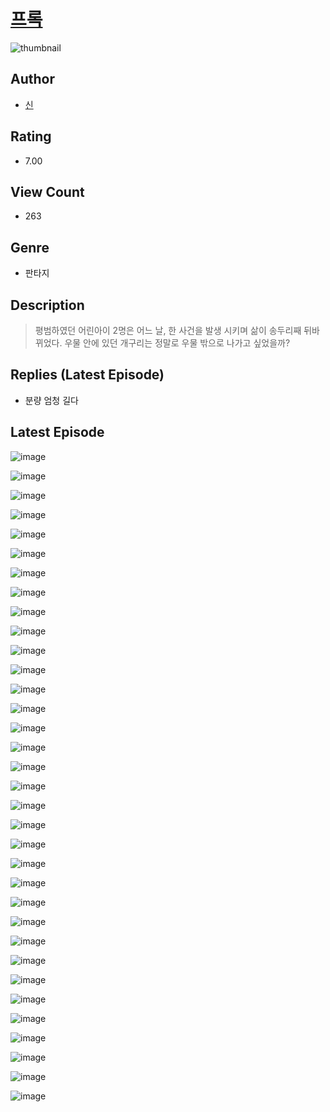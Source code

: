 # [프록](https://comic.naver.com/challenge/list?titleId=809934)
![thumbnail](https://image-comic.pstatic.net/user_contents_data/challenge_comic/2023/05/23/363784/upload_3486686818611651172_480x623.jpeg)

## Author
- [신](https://comic.naver.com/artistTitle?id=363784)

## Rating
- 7.00

## View Count
- 263

## Genre
- 판타지

## Description
> 평범하였던 어린아이 2명은 어느 날, 한 사건을 발생 시키며 삶이 송두리째 뒤바뀌었다. 우물 안에 있던 개구리는 정말로 우물 밖으로 나가고 싶었을까?

## Replies (Latest Episode)
- 분량 엄청 길다

## Latest Episode
![image](https://image-comic.pstatic.net/user_contents_data/challenge_comic/2023/05/23/363784/upload_7003716661248341605.jpeg)

![image](https://image-comic.pstatic.net/user_contents_data/challenge_comic/2023/05/23/363784/upload_7363441672847712865.jpeg)

![image](https://image-comic.pstatic.net/user_contents_data/challenge_comic/2023/05/23/363784/upload_3775197781467673142.jpeg)

![image](https://image-comic.pstatic.net/user_contents_data/challenge_comic/2023/05/23/363784/upload_3978424737665921589.jpeg)

![image](https://image-comic.pstatic.net/user_contents_data/challenge_comic/2023/05/23/363784/upload_7221299018024104503.jpeg)

![image](https://image-comic.pstatic.net/user_contents_data/challenge_comic/2023/05/23/363784/upload_7291721628859578679.jpeg)

![image](https://image-comic.pstatic.net/user_contents_data/challenge_comic/2023/05/23/363784/upload_3906362925184606822.jpeg)

![image](https://image-comic.pstatic.net/user_contents_data/challenge_comic/2023/05/23/363784/upload_3762812890326983730.jpeg)

![image](https://image-comic.pstatic.net/user_contents_data/challenge_comic/2023/05/23/363784/upload_7077459823794742373.jpeg)

![image](https://image-comic.pstatic.net/user_contents_data/challenge_comic/2023/05/23/363784/upload_7089568754727019056.jpeg)

![image](https://image-comic.pstatic.net/user_contents_data/challenge_comic/2023/05/23/363784/upload_7161909107886482486.jpeg)

![image](https://image-comic.pstatic.net/user_contents_data/challenge_comic/2023/05/23/363784/upload_7364056532611706934.jpeg)

![image](https://image-comic.pstatic.net/user_contents_data/challenge_comic/2023/05/23/363784/upload_3906649695769343543.jpeg)

![image](https://image-comic.pstatic.net/user_contents_data/challenge_comic/2023/05/23/363784/upload_7162472053544989540.jpeg)

![image](https://image-comic.pstatic.net/user_contents_data/challenge_comic/2023/05/23/363784/upload_4062636307436954932.jpeg)

![image](https://image-comic.pstatic.net/user_contents_data/challenge_comic/2023/05/23/363784/upload_3991092189637783863.jpeg)

![image](https://image-comic.pstatic.net/user_contents_data/challenge_comic/2023/05/23/363784/upload_3977576979807875172.jpeg)

![image](https://image-comic.pstatic.net/user_contents_data/challenge_comic/2023/05/23/363784/upload_3486683520915683641.jpeg)

![image](https://image-comic.pstatic.net/user_contents_data/challenge_comic/2023/05/23/363784/upload_3618695494721692722.jpeg)

![image](https://image-comic.pstatic.net/user_contents_data/challenge_comic/2023/05/23/363784/upload_7365418607756523319.jpeg)

![image](https://image-comic.pstatic.net/user_contents_data/challenge_comic/2023/05/23/363784/upload_4051378411420410470.jpeg)

![image](https://image-comic.pstatic.net/user_contents_data/challenge_comic/2023/05/23/363784/upload_7075262999592776038.jpeg)

![image](https://image-comic.pstatic.net/user_contents_data/challenge_comic/2023/05/23/363784/upload_7003489092423398755.jpeg)

![image](https://image-comic.pstatic.net/user_contents_data/challenge_comic/2023/05/23/363784/upload_7147271094065641016.jpeg)

![image](https://image-comic.pstatic.net/user_contents_data/challenge_comic/2023/05/23/363784/upload_3919369048162709817.jpeg)

![image](https://image-comic.pstatic.net/user_contents_data/challenge_comic/2023/05/23/363784/upload_3919033486727013730.jpeg)

![image](https://image-comic.pstatic.net/user_contents_data/challenge_comic/2023/05/23/363784/upload_7147556967159312482.jpeg)

![image](https://image-comic.pstatic.net/user_contents_data/challenge_comic/2023/05/23/363784/upload_7377240759377344057.jpeg)

![image](https://image-comic.pstatic.net/user_contents_data/challenge_comic/2023/05/23/363784/upload_3763148039442674740.jpeg)

![image](https://image-comic.pstatic.net/user_contents_data/challenge_comic/2023/05/23/363784/upload_7293915176082224433.jpeg)

![image](https://image-comic.pstatic.net/user_contents_data/challenge_comic/2023/05/23/363784/upload_7089570042411694387.jpeg)

![image](https://image-comic.pstatic.net/user_contents_data/challenge_comic/2023/05/23/363784/upload_3834925254626600497.jpeg)

![image](https://image-comic.pstatic.net/user_contents_data/challenge_comic/2023/05/23/363784/upload_3616782138267021878.jpeg)

![image](https://image-comic.pstatic.net/user_contents_data/challenge_comic/2023/05/23/363784/upload_3906135132950966577.jpeg)
